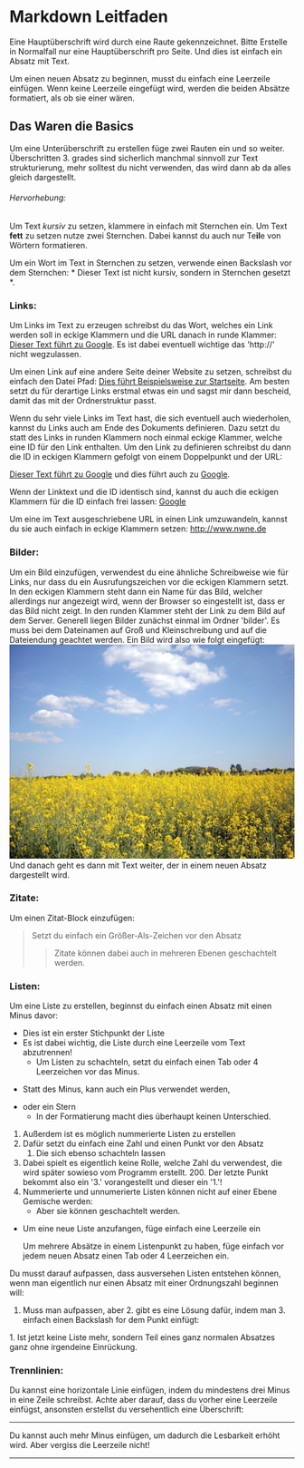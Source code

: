 # Markdown Leitfaden 

Eine Hauptüberschrift wird durch eine Raute gekennzeichnet. Bitte Erstelle in Normalfall nur eine Hauptüberschrift pro Seite. Und dies ist einfach ein Absatz mit Text. 

Um einen neuen Absatz zu beginnen, musst du einfach eine Leerzeile einfügen. Wenn keine Leerzeile eingefügt wird, werden die beiden Absätze formatiert, als ob sie einer wären. 

## Das Waren die Basics

Um eine Unterüberschrift zu erstellen füge zwei Rauten ein und so weiter. Überschritten 3. grades sind sicherlich manchmal sinnvoll zur Text strukturierung, mehr solltest du nicht verwenden, das wird dann ab da alles gleich dargestellt. 

###### Hervorhebung: 

Um Text *kursiv* zu setzen, klammere in einfach mit Sternchen ein. Um Text **fett** zu setzen nutze zwei Sternchen. Dabei kannst du auch nur Te**il**e von Wörtern formatieren. 

Um ein Wort im Text in Sternchen zu setzen, verwende einen Backslash vor dem Sternchen: \* Dieser Text ist nicht kursiv, sondern in Sternchen gesetzt \*. 

### Links:
Um Links im Text zu erzeugen schreibst du das Wort, welches ein Link werden soll in eckige Klammern und die URL danach in runde Klammer: [Dieser Text führt zu Google](http://www.google.de). Es ist dabei eventuell wichtige das 'http://' nicht wegzulassen. 

Um einen Link auf eine andere Seite deiner Website zu setzen, schreibst du einfach den Datei Pfad: [Dies führt Beispielsweise zur Startseite](index.php). Am besten setzt du für derartige Links erstmal etwas ein und sagst mir dann bescheid, damit das mit der Ordnerstruktur passt. 

Wenn du sehr viele Links im Text hast, die sich eventuell auch wiederholen, kannst du Links auch am Ende des Dokuments definieren. Dazu setzt du statt des Links in runden Klammern noch einmal eckige Klammer, welche eine ID für den Link enthalten. Um den Link zu definieren schreibst du dann die ID in eckigen Klammern gefolgt von einem Doppelpunkt und der URL: 

[Dieser Text führt zu Google][Google] und dies führt auch zu [Google][Google]. 

[Google]: http://www.google.de

Wenn der Linktext und die ID identisch sind, kannst du auch die eckigen Klammern für die ID einfach frei lassen: [Google][]

Um eine im Text ausgeschriebene URL in einen Link umzuwandeln, kannst du sie auch einfach in eckige Klammern setzen: <http://www.nwne.de>

### Bilder: 
Um ein Bild einzufügen, verwendest du eine ähnliche Schreibweise wie für Links, nur dass du ein Ausrufungszeichen vor die eckigen Klammern setzt. In den eckigen Klammern steht dann ein Name für das Bild, welcher allerdings nur angezeigt wird, wenn der Browser so eingestellt ist, dass er das Bild nicht zeigt. In den runden Klammer steht der Link zu dem Bild auf dem Server. Generell liegen Bilder zunächst einmal im Ordner 'bilder'. Es muss bei dem Dateinamen auf Groß und Kleinschreibung und auf die Dateiendung geachtet werden. Ein Bild wird also wie folgt eingefügt: ![Dies wäre ein schönes Bild](bilder/raps.jpg) Und danach geht es dann mit Text weiter, der in einem neuen Absatz dargestellt wird. 

### Zitate:
Um einen Zitat-Block einzufügen: 
> Setzt du einfach ein Größer-Als-Zeichen vor den Absatz
>> Zitate können dabei auch in mehreren Ebenen geschachtelt werden. 

### Listen: 
Um eine Liste zu erstellen, beginnst du einfach einen Absatz mit einen Minus davor: 

- Dies ist ein erster Stichpunkt der Liste
- Es ist dabei wichtig, die Liste durch eine Leerzeile vom Text abzutrennen! 
	- Um Listen zu schachteln, setzt du einfach einen Tab oder 4 Leerzeichen vor das Minus. 
+ Statt des Minus, kann auch ein Plus verwendet werden, 
* oder ein Stern
	* In der Formatierung macht dies überhaupt keinen Unterschied. 
1. Außerdem ist es möglich nummerierte Listen zu erstellen
2. Dafür setzt du einfach eine Zahl und einen Punkt vor den Absatz
	1. Die sich ebenso schachteln lassen 
10. Dabei spielt es eigentlich keine Rolle, welche Zahl du verwendest, die wird später sowieso vom Programm erstellt. 
	200. Der letzte Punkt bekommt also ein '3.' vorangestellt und dieser ein '1.'!
4. Nummerierte und unnumerierte Listen können nicht auf einer Ebene Gemische werden: 
	- Aber sie können geschachtelt werden. 

- Um eine neue Liste anzufangen, füge einfach eine Leerzeile ein

	Um mehrere Absätze in einem Listenpunkt zu haben, füge einfach vor jedem neuen Absatz einen Tab oder 4 Leerzeichen ein. 

Du musst darauf aufpassen, dass ausversehen Listen entstehen können, wenn man eigentlich nur einen Absatz mit einer Ordnungszahl beginnen will: 

1. Muss man aufpassen, aber 2. gibt es eine Lösung dafür, indem man 3. einfach einen Backslash for dem Punkt einfügt:

1\. Ist jetzt keine Liste mehr, sondern Teil eines ganz normalen Absatzes ganz ohne irgendeine Einrückung. 

### Trennlinien: 
Du kannst eine horizontale Linie einfügen, indem du mindestens drei Minus in eine Zeile schreibst. Achte aber darauf, dass du vorher eine Leerzeile einfügst, ansonsten erstellst du versehentlich eine Überschrift: 

---

Du kannst auch mehr Minus einfügen, um dadurch die Lesbarkeit erhöht wird. Aber vergiss die Leerzeile nicht!

----------------------------------------------------------------
